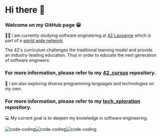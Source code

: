# Hi there 👋

### Welcome on my GitHub page :grinning:

:woman_technologist: I am currently studying sotfware engineering at [42 Lausanne](https://www.42lausanne.ch/?gclid=EAIaIQobChMI-5eLloP79wIVhJBoCR1VEwNIEAAYASAAEgKuovD_BwE) which is part of a [world wide network](https://42.fr/en/network-42/).

The 42's curriculum challenges the traditional learning model and provide an industry-leading education. Thus in order to educate the next generation of software engineers.

### For more information, please refer to my [42_cursus](https://github.com/Sndrn/42_cursus) repository.
 
 
 
:compass: I am also exploring diverse programming languages and technologies on my own.

### For more information, please refer to my [tech_xploration](https://github.com/Sndrn/tech_xploration) repository.
 
 
 
💻 My current goal is to deepen my knowledge in software engineering.


![code-coding](https://user-images.githubusercontent.com/89401289/171004051-3903e445-34e1-4e8e-959b-66b9cd455968.gif)![code-coding](https://user-images.githubusercontent.com/89401289/171004051-3903e445-34e1-4e8e-959b-66b9cd455968.gif)![code-coding](https://user-images.githubusercontent.com/89401289/171004051-3903e445-34e1-4e8e-959b-66b9cd455968.gif)
